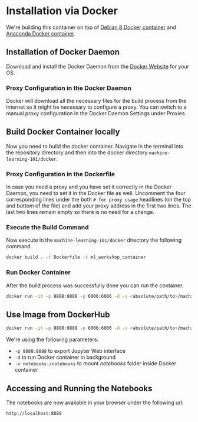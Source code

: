# Installation via Docker

We're building this container on top of [Debian 8 Docker container](https://hub.docker.com/r/library/debian/) and [Anaconda Docker container](https://hub.docker.com/r/continuumio/anaconda3/).

## Installation of Docker Daemon
Download and install the Docker Daemon from the [Docker Website](https://www.docker.com/) for your OS.

### Proxy Configuration in the Docker Daemon
Docker will download all the necessary files for the build process from the internet so it might be necessary to configure a proxy. You can switch to a manual proxy configuration in the Docker Daemon Settings under Proxies.

## Build Docker Container locally
Now you need to build the docker container. Navigate in the terminal into the repository directory and then into the docker directory ```machine-learning-101/docker```.

### Proxy Configuration in the Dockerfile
In case you need a proxy and you have set it correctly in the Docker Daemon, you need to set it in the Docker file as well. Uncomment the four corresponding lines under the both ```# for proxy usage``` headlines (on the top and bottom of the file) and add your proxy address in the first two lines. The last two lines remain empty so there is no need for a change.

### Execute the Build Command
Now execute in the ```machine-learning-101/docker``` directory the following command.

```sh
docker build . -f Dockerfile -t ml_workshop_container
```

### Run Docker Container
After the build process was successfully done you can run the container.

```sh
docker run -it -p 8888:8888 -p 6006:6006 -d -v <absolute/path/to>/machine-learning-101/notebooks:/notebooks ml_workshop_container
```

## Use Image from DockerHub
```sh
docker run -it -p 8888:8888 -p 6006:6006 -d -v <absolute/path/to>/machine-learning-101/notebooks:/notebooks datascienceworkshop/machine-learning-101
```

We're using the following parameters:
- ```-p 8888:8888``` to export Jupyter Web interface
- ```-d``` to run Docker container in background
- ```-v notebooks:/notebooks``` to mount *notebooks* folder inside Docker container

## Accessing and Running the Notebooks
The notebooks are now available in your browser under the following url:

```sh
http://localhost:8888
```

